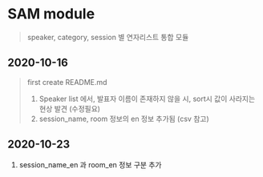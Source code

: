 SAM module
=============
> speaker, category, session 별 연자리스트 통합 모듈

2020-10-16
-------------
> first create README.md
> 1. Speaker list 에서, 발표자 이름이 존재하지 않을 시, sort시 값이 사라지는 현상 발견 (수정필요)
> 2. session_name, room 정보의 en 정보 추가됨 (csv 참고)

2020-10-23
-------------
1. session_name_en 과 room_en 정보 구분 추가